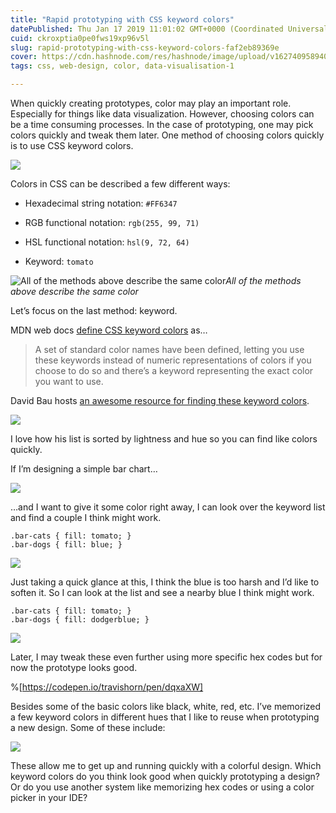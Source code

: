 ```yaml
---
title: "Rapid prototyping with CSS keyword colors"
datePublished: Thu Jan 17 2019 11:01:02 GMT+0000 (Coordinated Universal Time)
cuid: ckroxptia0pe0fws19xp96v5l
slug: rapid-prototyping-with-css-keyword-colors-faf2eb89369e
cover: https://cdn.hashnode.com/res/hashnode/image/upload/v1627409589404/ZbCapefLh.png
tags: css, web-design, color, data-visualisation-1

---
```



When quickly creating prototypes, color may play an important role. Especially for things like data visualization. However, choosing colors can be a time consuming processes. In the case of prototyping, one may pick colors quickly and tweak them later. One method of choosing colors quickly is to use CSS keyword colors.

![](https://cdn.hashnode.com/res/hashnode/image/upload/v1627409576279/_aGTlpBl_.png)

Colors in CSS can be described a few different ways:

* Hexadecimal string notation: `#FF6347`

* RGB functional notation: `rgb(255, 99, 71)`

* HSL functional notation: `hsl(9, 72, 64)`

* Keyword: `tomato`

![All of the methods above describe the same color](https://cdn.hashnode.com/res/hashnode/image/upload/v1627409578825/q3f9MYKpB.png)*All of the methods above describe the same color*

Let’s focus on the last method: keyword.

MDN web docs [define CSS keyword colors](https://developer.mozilla.org/en-US/docs/Web/HTML/Applying_color#Keywords) as…
> A set of standard color names have been defined, letting you use these keywords instead of numeric representations of colors if you choose to do so and there’s a keyword representing the exact color you want to use.

David Bau hosts [an awesome resource for finding these keyword colors](http://davidbau.com/colors/).

![](https://cdn.hashnode.com/res/hashnode/image/upload/v1627409580379/19ZqK8fGv.png)

I love how his list is sorted by lightness and hue so you can find like colors quickly.

If I’m designing a simple bar chart…

![](https://cdn.hashnode.com/res/hashnode/image/upload/v1627409583193/RajGJnJ3w.png)

…and I want to give it some color right away, I can look over the keyword list and find a couple I think might work.

```
.bar-cats { fill: tomato; }
.bar-dogs { fill: blue; }
```


![](https://cdn.hashnode.com/res/hashnode/image/upload/v1627409584528/KFtGrM5Wi.png)

Just taking a quick glance at this, I think the blue is too harsh and I’d like to soften it. So I can look at the list and see a nearby blue I think might work.

```
.bar-cats { fill: tomato; }
.bar-dogs { fill: dodgerblue; }
```


![](https://cdn.hashnode.com/res/hashnode/image/upload/v1627409586097/c2jN5_LP0.png)

Later, I may tweak these even further using more specific hex codes but for now the prototype looks good.

%[https://codepen.io/travishorn/pen/dqxaXW]

Besides some of the basic colors like black, white, red, etc. I’ve memorized a few keyword colors in different hues that I like to reuse when prototyping a new design. Some of these include:

![](https://cdn.hashnode.com/res/hashnode/image/upload/v1627409587536/1gsDU9R9D.png)

These allow me to get up and running quickly with a colorful design. Which keyword colors do you think look good when quickly prototyping a design? Or do you use another system like memorizing hex codes or using a color picker in your IDE?